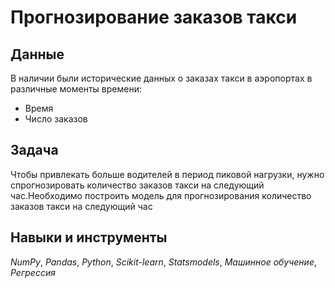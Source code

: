 # Прогнозирование заказов такси

## Данные

В наличии были исторические данных о заказах такси в аэропортах в различные моменты времени:
- Время
- Число заказов

## Задача
Чтобы привлекать больше водителей в период пиковой нагрузки, нужно спрогнозировать количество заказов такси на следующий час.Необходимо построить модель для прогнозирования количество заказов такси на следующий час

## Навыки и инструменты
*NumPy*, *Pandas*, *Python*, *Scikit-learn*, *Statsmodels*, *Машинное обучение*, *Регрессия*

